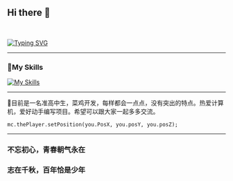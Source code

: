 ## Hi there 👋
<br />

[![Typing SVG](https://readme-typing-svg.demolab.com?font=Fira+Code&size=25&duration=3000&pause=1000&random=false&width=435&lines=I'm+LaoShui;A+Chinese+high+school+student)](https://git.io/typing-svg)

---

### 🙂My Skills
[![My Skills](https://skillicons.dev/icons?perline=14&i=github,git,bash,cloudflare,vercel,discord,twitter,docker,electron,git,github,githubactions,html,py,pytorch,idea,java,gradle,maven,vscode,ts,js,lua,go,linux,md,mysql,nextjs,nginx,nodejs,planetscale,postman,qt,sqlite,stackoverflow,solidjs,svg,vite,vue,workers,zig,ae,pr,au,ps,ai,net,powershell,regex,wordpress)](https://github.com/laoshuikaixue)

---

🕍目前是一名准高中生，菜鸡开发，每样都会一点点，没有突出的特点。热爱计算机，爱好动手编写项目。希望可以跟大家一起多多交流。</summary>

`mc.thePlayer.setPosition(you.PosX, you.posY, you.posZ);`

---

### 不忘初心，青春朝气永在

### 志在千秋，百年恰是少年
